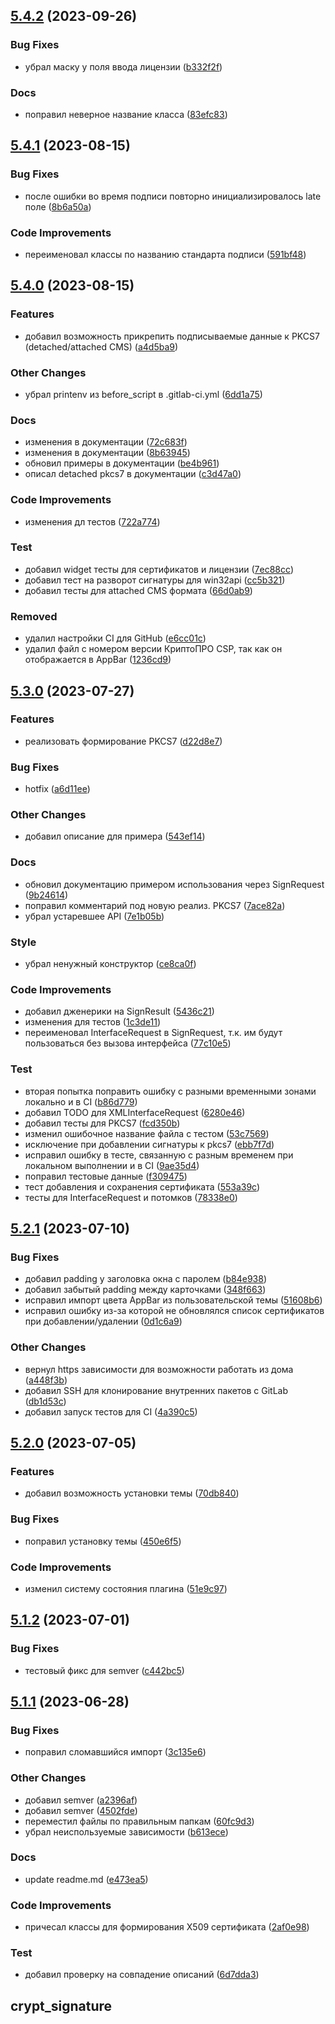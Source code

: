## [5.4.2](https://ntp-gitlab.krista.ru/mobile/utils/crypt_signature/compare/v5.4.1...v5.4.2) (2023-09-26)


### Bug Fixes

* убрал маску у поля ввода лицензии ([b332f2f](https://ntp-gitlab.krista.ru/mobile/utils/crypt_signature/commit/b332f2f6096142e36cd882b7420ecc43f4cbcc39))


### Docs

* поправил неверное название класса ([83efc83](https://ntp-gitlab.krista.ru/mobile/utils/crypt_signature/commit/83efc838078c7dcac09f6e72dd9c47034b8d737c))

## [5.4.1](https://ntp-gitlab.krista.ru/mobile/utils/crypt_signature/compare/v5.4.0...v5.4.1) (2023-08-15)


### Bug Fixes

* после ошибки во время подписи повторно инициализировалось late поле ([8b6a50a](https://ntp-gitlab.krista.ru/mobile/utils/crypt_signature/commit/8b6a50af45a16b2309f5b86570351730332ca67a))


### Code Improvements

* переименовал классы по названию стандарта подписи ([591bf48](https://ntp-gitlab.krista.ru/mobile/utils/crypt_signature/commit/591bf4891cdc8c17b14b58f83c3784ee712d582c))

## [5.4.0](https://ntp-gitlab.krista.ru/mobile/utils/crypt_signature/compare/v5.3.0...v5.4.0) (2023-08-15)


### Features

* добавил возможность прикрепить подписываемые данные к PKCS7 (detached/attached CMS) ([a4d5ba9](https://ntp-gitlab.krista.ru/mobile/utils/crypt_signature/commit/a4d5ba906df3f566dbcac7c09fcbe90612ed2acb))


### Other Changes

* убрал printenv из before_script в .gitlab-ci.yml ([6dd1a75](https://ntp-gitlab.krista.ru/mobile/utils/crypt_signature/commit/6dd1a759426912e5010f9a7fe5eaf2dc16cb18d9))


### Docs

* изменения в документации ([72c683f](https://ntp-gitlab.krista.ru/mobile/utils/crypt_signature/commit/72c683f99852cf01bc878d434cafac6125e86731))
* изменения в документации ([8b63945](https://ntp-gitlab.krista.ru/mobile/utils/crypt_signature/commit/8b639458e8b856a32ff96d1190bf62188a94826f))
* обновил примеры в документации ([be4b961](https://ntp-gitlab.krista.ru/mobile/utils/crypt_signature/commit/be4b9613b11cade0822d1b73b101fba6df2dfae0))
* описал detached pkcs7 в документации ([c3d47a0](https://ntp-gitlab.krista.ru/mobile/utils/crypt_signature/commit/c3d47a04843c38861502ee4caa0940c42368cb98))


### Code Improvements

* изменения дл тестов ([722a774](https://ntp-gitlab.krista.ru/mobile/utils/crypt_signature/commit/722a77416e5d250bdd664f32d93bfc2bb6aa8740))


### Test

* добавил widget тесты для сертификатов и лицензии ([7ec88cc](https://ntp-gitlab.krista.ru/mobile/utils/crypt_signature/commit/7ec88cce7d95742c4ee59c4e6b52ac153ef0d8d2))
* добавил тест на разворот сигнатуры для win32api ([cc5b321](https://ntp-gitlab.krista.ru/mobile/utils/crypt_signature/commit/cc5b321d5042c90760085e12c8fe15ca98eb50ac))
* добавил тесты для attached CMS формата ([66d0ab9](https://ntp-gitlab.krista.ru/mobile/utils/crypt_signature/commit/66d0ab9ea978149bd71b0f27579a2b9322d10bdb))


### Removed

* удалил настройки CI для GitHub ([e6cc01c](https://ntp-gitlab.krista.ru/mobile/utils/crypt_signature/commit/e6cc01c95985e7d39b0cc8dbc27137f6696ad617))
* удалил файл с номером версии КриптоПРО CSP, так как он отображается в AppBar ([1236cd9](https://ntp-gitlab.krista.ru/mobile/utils/crypt_signature/commit/1236cd9a467afe96d984714bc1f09b46e2ed2a76))

## [5.3.0](https://ntp-gitlab.krista.ru/mobile/utils/crypt_signature/compare/v5.2.1...v5.3.0) (2023-07-27)


### Features

* реализовать формирование PKCS7 ([d22d8e7](https://ntp-gitlab.krista.ru/mobile/utils/crypt_signature/commit/d22d8e7c3afda3121288279c63bfc454bb97b7ad))


### Bug Fixes

* hotfix ([a6d11ee](https://ntp-gitlab.krista.ru/mobile/utils/crypt_signature/commit/a6d11ee8b18232e77644671ae1b9352b86ce400a))


### Other Changes

* добавил описание для примера ([543ef14](https://ntp-gitlab.krista.ru/mobile/utils/crypt_signature/commit/543ef14cdb1a2037a163885193938cafc78c39f3))


### Docs

* обновил документацию примером использования через SignRequest ([9b24614](https://ntp-gitlab.krista.ru/mobile/utils/crypt_signature/commit/9b24614c844e8bbabdc567c451954840387a8c37))
* поправил комментарий под новую реализ. PKCS7 ([7ace82a](https://ntp-gitlab.krista.ru/mobile/utils/crypt_signature/commit/7ace82af697a5e7702849a2b436e888fc73e514e))
* убрал устаревшее API ([7e1b05b](https://ntp-gitlab.krista.ru/mobile/utils/crypt_signature/commit/7e1b05bb5c0f02d8a36c955cfc7916ec290a34ae))


### Style

* убрал ненужный конструктор ([ce8ca0f](https://ntp-gitlab.krista.ru/mobile/utils/crypt_signature/commit/ce8ca0fa26960c2ab0c2429ec247bbc5384f5f79))


### Code Improvements

* добавил дженерики на SignResult ([5436c21](https://ntp-gitlab.krista.ru/mobile/utils/crypt_signature/commit/5436c219da57f880c5fb9df97e34ed188892a45d))
* изменения для тестов ([1c3de11](https://ntp-gitlab.krista.ru/mobile/utils/crypt_signature/commit/1c3de11054be2a238b04a9dd685733aff177fb7b))
* переименовал InterfaceRequest в SignRequest, т.к. им будут пользоваться без вызова интерфейса ([77c10e5](https://ntp-gitlab.krista.ru/mobile/utils/crypt_signature/commit/77c10e5df9e000e5f6dc67c4683453f3c03e492f))


### Test

* вторая попытка поправить ошибку с разными временными зонами локально и в CI ([b86d779](https://ntp-gitlab.krista.ru/mobile/utils/crypt_signature/commit/b86d779b49ebc7ca105fce202f9823322928c82b))
* добавил TODO для XMLInterfaceRequest ([6280e46](https://ntp-gitlab.krista.ru/mobile/utils/crypt_signature/commit/6280e46d5def58ec563af3312c8e521a4517cf11))
* добавил тесты для PKCS7 ([fcd350b](https://ntp-gitlab.krista.ru/mobile/utils/crypt_signature/commit/fcd350bbd36297b718231a37aa55e7d43d8fe2e8))
* изменил ошибочное название файла с тестом ([53c7569](https://ntp-gitlab.krista.ru/mobile/utils/crypt_signature/commit/53c75695bd266a7af9199f4fb953f5ce179496ba))
* исключение при добавлении сигнатуры к pkcs7 ([ebb7f7d](https://ntp-gitlab.krista.ru/mobile/utils/crypt_signature/commit/ebb7f7d52731d96203967c557dc6158d0717f5cb))
* исправил ошибку в тесте, связанную с разным временем при локальном выполнении и в CI ([9ae35d4](https://ntp-gitlab.krista.ru/mobile/utils/crypt_signature/commit/9ae35d4d3a31572a9830cd0f4931d16035b3086e))
* поправил тестовые данные ([f309475](https://ntp-gitlab.krista.ru/mobile/utils/crypt_signature/commit/f3094750d7b8601827ef8ecafc49218263fcf54c))
* тест добавления и сохранения сертификата ([553a39c](https://ntp-gitlab.krista.ru/mobile/utils/crypt_signature/commit/553a39c19bb67ba88c650164b8cee30ca3b121f5))
* тесты для InterfaceRequest и потомков ([78338e0](https://ntp-gitlab.krista.ru/mobile/utils/crypt_signature/commit/78338e0118a19fd13a3ddcfac69f7c26c1aba3c2))

## [5.2.1](https://ntp-gitlab.krista.ru/mobile/utils/crypt_signature/compare/v5.2.0...v5.2.1) (2023-07-10)


### Bug Fixes

* добавил padding у заголовка окна с паролем ([b84e938](https://ntp-gitlab.krista.ru/mobile/utils/crypt_signature/commit/b84e93816a4079a34fa940a2c6d371bfec4b0607))
* добавил забытый padding между карточками ([348f663](https://ntp-gitlab.krista.ru/mobile/utils/crypt_signature/commit/348f6631cfb46b1de22287e57bd4f3291dba0d88))
* исправил импорт цвета AppBar из пользовательской темы ([51608b6](https://ntp-gitlab.krista.ru/mobile/utils/crypt_signature/commit/51608b6edd9d2e691f540880e478a4598f36c108))
* исправил ошибку из-за которой не обновлялся список сертификатов при добавлении/удалении ([0d1c6a9](https://ntp-gitlab.krista.ru/mobile/utils/crypt_signature/commit/0d1c6a9eb81eda70e16832ca593bbb5da9644063))


### Other Changes

* вернул https зависимости для возможности работать из дома ([a448f3b](https://ntp-gitlab.krista.ru/mobile/utils/crypt_signature/commit/a448f3b34be7f9aa89a9427379d1c3280402d1d4))
* добавил SSH для клонирование внутренних пакетов с GitLab ([db1d53c](https://ntp-gitlab.krista.ru/mobile/utils/crypt_signature/commit/db1d53c1aa3ca3397d41085d92d93dac492b7b47))
* добавил запуск тестов для CI ([4a390c5](https://ntp-gitlab.krista.ru/mobile/utils/crypt_signature/commit/4a390c503ac79608607d75d63a2969f9b801046c))

## [5.2.0](https://ntp-gitlab.krista.ru/mobile/utils/crypt_signature/compare/v5.1.2...v5.2.0) (2023-07-05)


### Features

* добавил возможность установки темы ([70db840](https://ntp-gitlab.krista.ru/mobile/utils/crypt_signature/commit/70db8401b0bc8e7925153fe3a1c3e8e974634d0f))


### Bug Fixes

* поправил установку темы ([450e6f5](https://ntp-gitlab.krista.ru/mobile/utils/crypt_signature/commit/450e6f52d670760070365824fe860ae2b5871e9b))


### Code Improvements

* изменил систему состояния плагина ([51e9c97](https://ntp-gitlab.krista.ru/mobile/utils/crypt_signature/commit/51e9c977c10b235f948a91e087bbdcaa82e8960d))

## [5.1.2](https://ntp-gitlab.krista.ru/mobile/utils/crypt_signature/compare/v5.1.1...v5.1.2) (2023-07-01)


### Bug Fixes

* тестовый фикс для semver ([c442bc5](https://ntp-gitlab.krista.ru/mobile/utils/crypt_signature/commit/c442bc553b1ccfe06d2e921ca2a6d5e56d95286a))

## [5.1.1](https://ntp-gitlab.krista.ru/mobile/utils/crypt_signature/compare/v5.1.0...v5.1.1) (2023-06-28)


### Bug Fixes

* поправил сломавшийся импорт ([3c135e6](https://ntp-gitlab.krista.ru/mobile/utils/crypt_signature/commit/3c135e6f149f41ea8de3aa9017cd01ea9b904a14))


### Other Changes

* добавил semver ([a2396af](https://ntp-gitlab.krista.ru/mobile/utils/crypt_signature/commit/a2396afb924f5e632e4d51dc8b942bb9db2d09d2))
* добавил semver ([4502fde](https://ntp-gitlab.krista.ru/mobile/utils/crypt_signature/commit/4502fdeaaa09f5d83cec274310ec7a88c8aeab1f))
* переместил файлы по правильным папкам ([60fc9d3](https://ntp-gitlab.krista.ru/mobile/utils/crypt_signature/commit/60fc9d3293a5f2b96c9571f36ffbc5911a2f7fb0))
* убрал неиспользуемые зависимости ([b613ece](https://ntp-gitlab.krista.ru/mobile/utils/crypt_signature/commit/b613ece234e58e841a01138278d794cfbd68687a))


### Docs

* update readme.md ([e473ea5](https://ntp-gitlab.krista.ru/mobile/utils/crypt_signature/commit/e473ea511632db62f752673b9ea55011b47f93e2))


### Code Improvements

* причесал классы для формирования X509 сертификата ([2af0e98](https://ntp-gitlab.krista.ru/mobile/utils/crypt_signature/commit/2af0e9812ad93ebc9e76a3d172e8e7b886118990))


### Test

* добавил проверку на совпадение описаний ([6d7dda3](https://ntp-gitlab.krista.ru/mobile/utils/crypt_signature/commit/6d7dda39f149d462f1927d6228279fb97424fd20))

## crypt_signature
